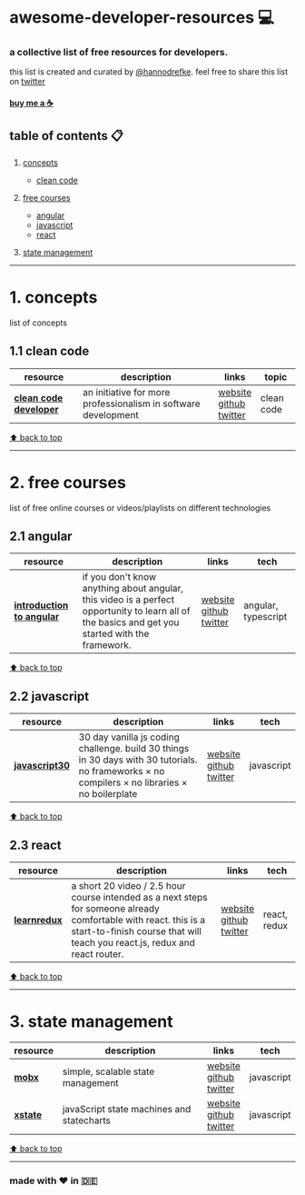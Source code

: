 # awesome-developer-resources :computer:

### a collective list of free resources for developers.

this list is created and curated by [@hannodrefke](https://twitter.com/hannodrefke). feel free to share this list on [twitter](http://twitter.com/share?text=awesome-developer-resources%20-a%20collective%20list%20of%20free%20resources%20for%20developers&url=https%3A%2F%2Fgithub.com%2Fhannodrefke%2Fawesome-developer-resources&hashtags=resources,developer,webdev,tools)

#### [buy me a :coffee:](https://www.buymeacoff.ee/hannodrefke)


## table of contents :clipboard:

1.  [concepts](#1-concepts)
     - [clean code](#11-clean-code)

2.  [free courses](#2-free-courses)
     - [angular](#21-angular)
     - [javascript](#22-javascript)
     - [react](#23-react)

3.  [state management](#3-state-management)

---

# 1. concepts

list of concepts

## 1.1 clean code

| resource | description | links | topic |
|----------|-------------|-------|-------|
| **[clean code developer](https://clean-code-developer.com/)** | an initiative for more professionalism in software development | [website](https://clean-code-developer.com/) <br> [github](https://github.com/ccdschool/clean-code-developer-com) <br> [twitter](https://twitter.com/ralfw) | clean code |

[⬆ back to top](#awesome-developer-resources-computer)

---

# 2. free courses

list of free online courses or videos/playlists on different technologies

## 2.1 angular

| resource | description | links | tech |
|----------|-------------|-------|------|
| **[introduction to angular](https://angulartraining.teachable.com/p/introduction-to-angular)** | if you don't know anything about angular, this video is a perfect opportunity to learn all of the basics and get you started with the framework. | [website](https://angulartraining.teachable.com/p/introduction-to-angular) <br> [github](https://github.com/alcfeoh) <br> [twitter](https://twitter.com/alainchautard) | angular, typescript |

[⬆ back to top](#awesome-developer-resources-computer)

## 2.2 javascript

| resource | description | links | tech |
|----------|-------------|-------|------|
| **[javascript30](https://javascript30.com)** | 30 day vanilla js coding challenge. build 30 things in 30 days with 30 tutorials. no frameworks × no compilers × no libraries × no boilerplate | [website](https://javascript30.com/) <br> [github](https://github.com/wesbos/JavaScript30) <br> [twitter](https://twitter.com/wesbos) | javascript |

[⬆ back to top](#awesome-developer-resources-computer)

## 2.3 react

| resource | description | links | tech |
|----------|-------------|-------|------|
| **[learnredux](https://learnredux.com)** | a short 20 video / 2.5 hour course intended as a next steps for someone already comfortable with react. this is a start-to-finish course that will teach you react.js, redux and react router. | [website](https://learnredux.com) <br> [github](https://github.com/wesbos/Learn-Redux-Starter-Files) <br> [twitter](https://twitter.com/wesbos) | react, redux |

[⬆ back to top](#awesome-developer-resources-computer)

---

# 3. state management

| resource | description | links | tech |
|----------|-------------|-------|-------|
| **[mobx](https://mobx.js.org)** | simple, scalable state management | [website](https://mobx.js.org) <br> [github](https://github.com/mobxjs/mobx) <br> [twitter](https://twitter.com/mweststrate) | javascript |
| **[xstate](https://xstate.js.org)** | javaScript state machines and statecharts | [website](https://xstate.js.org) <br> [github](https://github.com/davidkpiano/xstate) <br> [twitter](https://twitter.com/DavidKPiano) | javascript |

[⬆ back to top](#awesome-developer-resources-computer)

---

### made with :heart: in :de:
